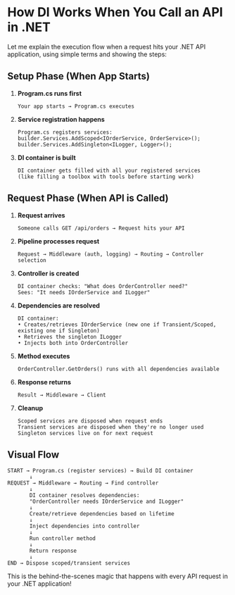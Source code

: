 # How DI Works When You Call an API in .NET

Let me explain the execution flow when a request hits your .NET API application, using simple terms and showing the steps:

## Setup Phase (When App Starts)

1. **Program.cs runs first**
   ```
   Your app starts → Program.cs executes
   ```

2. **Service registration happens**
   ```
   Program.cs registers services:
   builder.Services.AddScoped<IOrderService, OrderService>();
   builder.Services.AddSingleton<ILogger, Logger>();
   ```

3. **DI container is built**
   ```
   DI container gets filled with all your registered services
   (like filling a toolbox with tools before starting work)
   ```

## Request Phase (When API is Called)

1. **Request arrives**
   ```
   Someone calls GET /api/orders → Request hits your API
   ```

2. **Pipeline processes request**
   ```
   Request → Middleware (auth, logging) → Routing → Controller selection
   ```

3. **Controller is created**
   ```
   DI container checks: "What does OrderController need?"
   Sees: "It needs IOrderService and ILogger"
   ```

4. **Dependencies are resolved**
   ```
   DI container:
   • Creates/retrieves IOrderService (new one if Transient/Scoped, existing one if Singleton)
   • Retrieves the singleton ILogger
   • Injects both into OrderController
   ```

5. **Method executes**
   ```
   OrderController.GetOrders() runs with all dependencies available
   ```

6. **Response returns**
   ```
   Result → Middleware → Client
   ```

7. **Cleanup**
   ```
   Scoped services are disposed when request ends
   Transient services are disposed when they're no longer used
   Singleton services live on for next request
   ```

## Visual Flow

```
START → Program.cs (register services) → Build DI container
       ↓
REQUEST → Middleware → Routing → Find controller
       ↓
       DI container resolves dependencies:
       "OrderController needs IOrderService and ILogger"
       ↓
       Create/retrieve dependencies based on lifetime
       ↓
       Inject dependencies into controller
       ↓
       Run controller method
       ↓
       Return response
       ↓
END → Dispose scoped/transient services
```

This is the behind-the-scenes magic that happens with every API request in your .NET application!
